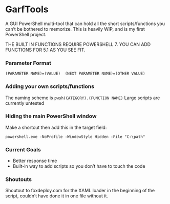 # GarfTools

A GUI PowerShell multi-tool that can hold all the short scripts/functions you can’t be bothered to memorize. This is heavily WIP, and is my first PowerShell project.

THE BUILT IN FUNCTIONS REQUIRE POWERSHELL 7. YOU CAN ADD FUNCTIONS FOR 5.1 AS YOU SEE FIT.

### Parameter Format
`(PARAMETER NAME)=(VALUE)  (NEXT PARAMETER NAME)=(OTHER VALUE)`

### Adding your own scripts/functions
The naming scheme is `pwsh(CATEGORY).(FUNCTION NAME)`
Large scripts are currently untested

### Hiding the main PowerShell window
Make a shortcut then add this in the target field:

`powershell.exe -NoProfile -WindowStyle Hidden -File "C:\path"`
### Current Goals
* Better response time
* Built-in way to add scripts so you don’t have to touch the code

### Shoutouts
Shoutout to foxdeploy.com for the XAML loader in the beginning of the script, couldn’t have done it in one file without it.